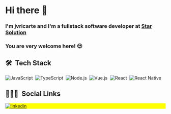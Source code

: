 # Hi there 👋
### I'm jvricarte and I'm a fullstack software developer at [Star Solution](https://github.com/star-solution)
### You are very welcome here! :heart_eyes:

## 🛠 &nbsp;Tech Stack

![JavaScript](https://img.shields.io/badge/-JavaScript-05122A?style=flat&logo=javascript)&nbsp;
![TypeScript](https://img.shields.io/badge/-TypeScript-05122A?style=flat&logo=typescript)&nbsp;
![Node.js](https://img.shields.io/badge/-Node.js-05122A?style=flat&logo=node.js)&nbsp;
![Vue.js](https://img.shields.io/badge/-Vue.js-05122A?style=flat&logo=vue.js)&nbsp;
![React](https://img.shields.io/badge/-React-05122A?style=flat&logo=react)&nbsp;
![React Native](https://img.shields.io/badge/-React%20Native-05122A?style=flat&logo=react)&nbsp;

## 👨🏽‍🦲 &nbsp;Social Links

<p align="left" style="background:yellow">
<a href="https://linkedin.com/in/jv-ricarte" target="_blank">
  <img align="center" src="https://img.shields.io/badge/-jvricarte-05122A?style=flat&logo=linkedin" alt="linkedin"/>
</a>
</p>

<!-- ## ⚙️ &nbsp;GitHub Analytics

<p align="left">
<img width="530em" src="https://github-readme-stats.vercel.app/api?username=jvricarte&show_icons=true&theme=vision-friendly-dark" alt="jvricarte's stats"/>
<img width="530em" src="https://github-readme-stats.vercel.app/api/top-langs/?username=jvricarte&layout=compact&theme=vision-friendly-dark" alt="jvricarte's most languages"/>
</p> -->


<!--
**jvricarte/jvricarte** is a ✨ _special_ ✨ repository because its `README.md` (this file) appears on your GitHub profile.

Here are some ideas to get you started:

- 🔭 I’m currently working on ...
- 🌱 I’m currently learning ...
- 👯 I’m looking to collaborate on ...
- 🤔 I’m looking for help with ...
- 💬 Ask me about ...
- 📫 How to reach me: ...
- 😄 Pronouns: ...
- ⚡ Fun fact: ...
-->
